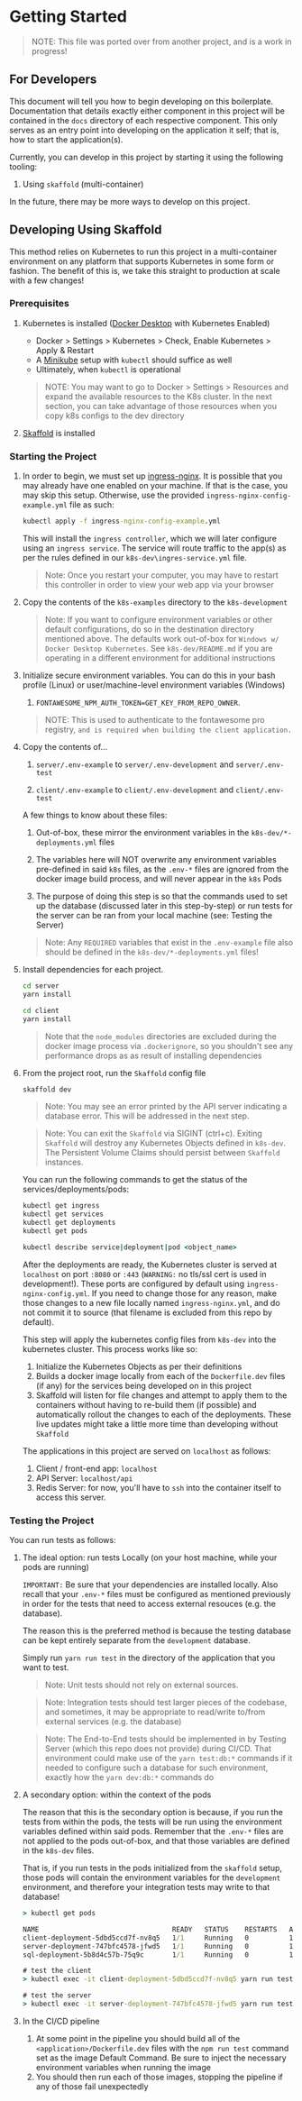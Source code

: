# Getting Started

> NOTE: This file was ported over from another project, and is a work in
progress!

## For Developers

This document will tell you how to begin developing on this boilerplate.
Documentation that details exactly either component in this project will be
contained in the `docs` directory of each respective component. This only
serves as an entry point into developing on the application it self; that is,
how to start the application(s).

Currently, you can develop in this project by starting it using the
following tooling:

1. Using `skaffold` (multi-container)

In the future, there may be more ways to develop on this project.

## Developing Using Skaffold

This method relies on Kubernetes to run this project in a multi-container
environment on any platform that supports Kubernetes in some form or fashion. The benefit of this is, we take this straight to production at
scale with a few changes!

### Prerequisites

1. Kubernetes is installed ([Docker Desktop](https://www.docker.com/products/docker-desktop) with Kubernetes Enabled)

    - Docker > Settings > Kubernetes > Check, Enable Kubernetes > Apply & Restart
    - A [Minikube](https://kubernetes.io/docs/tasks/tools/install-minikube/) setup with `kubectl` should suffice as well
    - Ultimately, when `kubectl` is operational
    > NOTE: You may want to go to Docker > Settings > Resources and expand the
    available resources to the K8s cluster. In the next section, you can
    take advantage of those resources when you copy k8s configs to the
    dev directory

2. [Skaffold](https://skaffold.dev/) is installed

### Starting the Project

1. In order to begin, we must set up [ingress-nginx](https://kubernetes.github.io/ingress-nginx/). It is possible that you may already have one enabled on your machine. If that is the case, you may skip this setup.
Otherwise, use the provided `ingress-nginx-config-example.yml` file as such:

    ```cmd
    kubectl apply -f ingress-nginx-config-example.yml
    ```

    This will install the `ingress controller`, which we will later configure
    using an `ingress service`. The service will route traffic to the app(s)
    as per the rules defined in our `k8s-dev\ingres-service.yml` file.

    > Note: Once you restart your computer, you may have to restart this
    controller in order to view your web app via your browser

1. Copy the contents of the `k8s-examples` directory to the `k8s-development`

    > Note: If you want to configure environment variables or other default
    configurations, do so in the destination directory mentioned above.
    The defaults work out-of-box for `Windows w/ Docker Desktop Kubernetes`.
    See `k8s-dev/README.md` if you are operating in a different environment
    for additional instructions

1. Initialize secure environment variables. You can do this in your bash
profile (Linux) or user/machine-level environment variables (Windows)

    1. `FONTAWESOME_NPM_AUTH_TOKEN=GET_KEY_FROM_REPO_OWNER`.

    > NOTE: This is used to authenticate to the fontawesome pro
    registry, `and is required when building the client application.`

1. Copy the contents of...

    1. `server/.env-example` to `server/.env-development` and `server/.env-test`

    1. `client/.env-example` to `client/.env-development` and `client/.env-test`

    A few things to know about these files:

    1. Out-of-box, these mirror the environment variables in the `k8s-dev/*-deployments.yml` files

    1. The variables here will NOT overwrite any environment variables
    pre-defined in said `k8s` files, as the `.env-*` files are ignored from the docker image build process, and will never appear in the `k8s` Pods

    1. The purpose of doing this step is so that the commands used to set up the database (discussed later in this step-by-step) or run tests for the server can be
    ran from your local machine (see: Testing the Server)

    > Note: Any `REQUIRED` variables that exist in the `.env-example` file also should be defined in the `k8s-dev/*-deployments.yml` files!

1. Install dependencies for each project.

    ```cmd
    cd server
    yarn install

    cd client
    yarn install
    ```

    > Note that the `node_modules` directories are excluded during
    the docker image process via `.dockerignore`, so you shouldn't see any
    performance drops as as result of installing dependencies

1. From the project root, run the `Skaffold` config file

    ```cmd
    skaffold dev
    ```

    > Note: You may see an error printed by the API server indicating a database error. This will be addressed in the next step.

    > Note: You can exit the `Skaffold` via SIGINT (ctrl+c). Exiting `Skaffold`
    will destroy any Kubernetes Objects defined in `k8s-dev`. The Persistent
    Volume Claims should persist between `Skaffold` instances.

    You can run the following commands to get the status of the
    services/deployments/pods:

    ```cmd
    kubectl get ingress
    kubectl get services
    kubectl get deployments
    kubectl get pods

    kubectl describe service|deployment|pod <object_name>
    ```

    After the deployments are ready, the Kubernetes cluster is served at `localhost` on port `:8080` or `:443` (`WARNING:` no tls/ssl cert is used in development!). These ports are configured by default using `ingress-nginx-config.yml`. If you need to change those for any reason, make those changes to a new file locally named `ingress-nginx.yml`, and do not commit it to source (that filename is excluded from this repo by default).

    This step will apply the kubernetes config files from `k8s-dev` into the
    kubernetes cluster. This process works like so:

    1. Initialize the Kubernetes Objects as per their definitions
    1. Builds a docker image locally from each of the `Dockerfile.dev` files (if any) for the services being developed on in this project
    1. Skaffold will listen for file changes and attempt to apply them to the containers without having to re-build them (if possible) and automatically rollout the changes to each of the deployments. These live updates might take a little more time than developing without `Skaffold`

    The applications in this project are served on `localhost` as follows:

    1. Client / front-end app: `localhost`
    1. API Server: `localhost/api`
    1. Redis Server: for now, you'll have to `ssh` into the container itself
       to access this server.

### Testing the Project

You can run tests as follows:

1. The ideal option: run tests Locally (on your host machine, while your pods are running)

    `IMPORTANT:` Be sure that your dependencies are installed locally. Also
    recall that your `.env-*` files must be configured as mentioned
    previously in order for the tests that need to access external resouces
    (e.g. the database).

    The reason this is the preferred method is because the testing database
    can be kept entirely separate from the `development` database.

    Simply run `yarn run test` in the directory of the application that you
    want to test.

    > Note: Unit tests should not rely on external sources.
    
    > Note: Integration tests should test larger pieces of the codebase, and
    sometimes, it may be appropriate to read/write to/from external services
    (e.g. the database)

    > Note: The End-to-End tests should be implemented
    in by Testing Server (which this repo does not provide) during CI/CD. That
    environment could make use of the `yarn test:db:*` commands if it needed to
    configure such a database for such environment, exactly how the
    `yarn dev:db:*` commands do

  1. A secondary option: within the context of the pods

      The reason that this is the secondary option is because, if you
      run the tests from within the pods, the tests will be run using the
      environment variables defined within said pods. Remember that the
      `.env-*` files are not applied to the pods out-of-box, and that those
      variables are defined in the `k8s-dev` files.

      That is, if you run tests in the pods initialized from the `skaffold`
      setup, those pods will contain the environment variables for the
      `development` environment, and therefore your integration tests
      may write to that database!

      ```cmd
      > kubectl get pods

      NAME                                 READY   STATUS    RESTARTS   AGE
      client-deployment-5dbd5ccd7f-nv8q5   1/1     Running   0          11m
      server-deployment-747bfc4578-jfwd5   1/1     Running   0          11m
      sql-deployment-5b8d4c57b-75q9c       1/1     Running   0          11m

      # test the client
      > kubectl exec -it client-deployment-5dbd5ccd7f-nv8q5 yarn run test

      # test the server
      > kubectl exec -it server-deployment-747bfc4578-jfwd5 yarn run test
      ```

  1. In the CI/CD pipeline

      1. At some point in the pipeline you should build all of the
      `<application>/Dockerfile.dev` files with the `npm run test` command set as the image Default Command. Be sure to inject the necessary
      environment variables when running the image
      1. You should then run each of those images, stopping the pipeline if
      any of those fail unexpectedly
